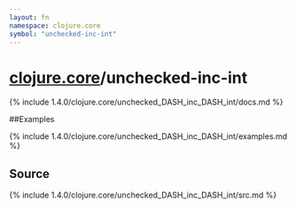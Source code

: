 ```yaml
---
layout: fn
namespace: clojure.core
symbol: "unchecked-inc-int"
---
```


# [clojure.core](../)/unchecked-inc-int

{% include 1.4.0/clojure.core/unchecked_DASH_inc_DASH_int/docs.md %}

##Examples

{% include 1.4.0/clojure.core/unchecked_DASH_inc_DASH_int/examples.md %}
## Source
{% include 1.4.0/clojure.core/unchecked_DASH_inc_DASH_int/src.md %}

